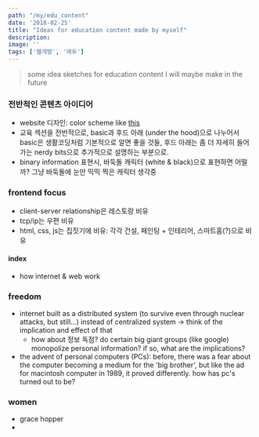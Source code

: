 ```yaml
---
path: "/my/edu_content"
date: '2018-02-25'
title: "Ideas for education content made by myself"
description: 
image: ''
tags: ['웹개발', '에듀']
---
```

> some idea sketches for education content I will maybe make in the future

### 전반적인 콘텐츠 아이디어
- website 디자인: color scheme like [this](http://www.dontfeartheinternet.com/)
- 교육 섹션을 전반적으로, basic과 후드 아래 (under the hood)으로 나누어서 basic은 생활코딩처럼 기본적으로 알면 좋을 것들, 후드 아래는 좀 더 자세히 들어가는 nerdy bits으로 추가적으로 설명하는 부분으로.
- binary information 표현시, 바둑돌 캐릭터 (white & black)으로 표현하면 어떨까? 그냥 바둑돌에 눈만 띡띡 찍은 캐릭터 생각중

### frontend focus
- client-server relationship은 레스토랑 비유
- tcp/ip는 우편 비유
- html, css, js는 집짓기에 비유: 각각 건설, 페인팅 + 인테리어, 스마트홈(?)으로 비유

#### index
- how internet & web work

### freedom
- internet built as a distributed system (to survive even through nuclear attacks, but still...) instead of centralized system -> think of the implication and effect of that
    - how about 정보 독점? do certain big giant groups (like google) monopolize personal information? if so, what are the implications?
- the advent of personal computers (PCs): before, there was a fear about the computer becoming a medium for the 'big brother', but like the ad for macintosh computer in 1989, it proved differently. how has pc's turned out to be?

### women
- grace hopper
- 